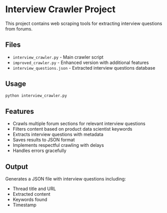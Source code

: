 # Interview Crawler Project

This project contains web scraping tools for extracting interview questions from forums.

## Files

- `interview_crawler.py` - Main crawler script
- `improved_crawler.py` - Enhanced version with additional features
- `interview_questions.json` - Extracted interview questions database

## Usage

```bash
python interview_crawler.py
```

## Features

- Crawls multiple forum sections for relevant interview questions
- Filters content based on product data scientist keywords
- Extracts interview questions with metadata
- Saves results to JSON format
- Implements respectful crawling with delays
- Handles errors gracefully

## Output

Generates a JSON file with interview questions including:
- Thread title and URL
- Extracted content
- Keywords found
- Timestamp


